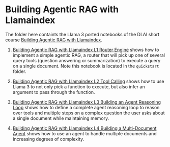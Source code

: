 # Building Agentic RAG with Llamaindex

The folder here containts the Llama 3 ported notebooks of the DLAI short course [Building Agentic RAG with Llamaindex](https://www.deeplearning.ai/short-courses/building-agentic-rag-with-llamaindex/).

1. [Building Agentic RAG with Llamaindex L1 Router Engine](../../../end-to-end-use-cases/agents/DeepLearningai_Course_Notebooks/AI_Agents_in_LangGraph_L1_Build_an_Agent_from_Scratch.ipynb) shows how to implement a simple agentic RAG, a router that will pick up one of several query tools (question answering or summarization) to execute a query on a single document. Note this notebook is located in the `quickstart` folder.

2. [Building Agentic RAG with Llamaindex L2 Tool Calling](Building_Agentic_RAG_with_Llamaindex_L2_Tool_Calling.ipynb) shows how to use Llama 3 to not only pick a function to execute, but also infer an argument to pass through the function.

3. [Building Agentic RAG with Llamaindex L3 Building an Agent Reasoning Loop](Building_Agentic_RAG_with_Llamaindex_L3_Building_an_Agent_Reasoning_Loop.ipynb) shows how to define a complete agent reasoning loop to reason over tools and multiple steps on a complex question the user asks about a single document while maintaining memory.

3. [Building Agentic RAG with Llamaindex L4 Building a Multi-Document Agent](Building_Agentic_RAG_with_Llamaindex_L4_Building_a_Multi-Document_Agent.ipynb) shows how to use an agent to handle multiple documents and increasing degrees of complexity.
